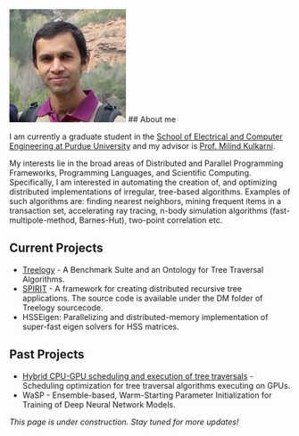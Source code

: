 <img src="pic.jpg" alt="hi" class="inline"/>
## About me

I am currently a graduate student in the [School of Electrical and Computer Engineering at Purdue University](https://engineering.purdue.edu/ECE) and my advisor is [Prof. Milind Kulkarni](https://engineering.purdue.edu/~milind/).

My interests lie in the broad areas of Distributed and Parallel Programming Frameworks, Programming Languages, and Scientific Computing. Specifically, I am interested in automating the creation of, and optimizing distributed implementations of irregular, tree-based algorithms. Examples of such algorithms are: finding nearest neighbors, mining frequent items in a transaction set, accelerating ray tracing, n-body simulation algorithms (fast-multipole-method, Barnes-Hut), two-point correlation etc.



## Current Projects
 
- [Treelogy](https://bitbucket.org/plcl/treelogy)  -  A Benchmark Suite and an Ontology for Tree Traversal Algorithms.
- [SPIRIT](https://bitbucket.org/plcl/treelogy) - A framework for creating distributed recursive tree applications. The source code is available under the DM folder of Treelogy sourcecode.
- HSSEigen: Parallelizing and distributed-memory implementation of super-fast eigen solvers for HSS matrices.

## Past Projects
- [Hybrid CPU-GPU scheduling and execution of tree traversals](http://dl.acm.org/citation.cfm?id=2851174) - Scheduling optimization for tree traversal algorithms executing on GPUs.
- WaSP -  Ensemble-based, Warm-Starting Parameter Initialization for Training of Deep Neural Network Models.











_This page is under construction. Stay tuned for more updates!_
